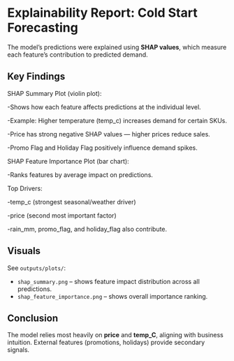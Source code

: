 # Explainability Report: Cold Start Forecasting

The model’s predictions were explained using **SHAP values**, which measure each feature’s contribution to predicted demand.

## Key Findings
SHAP Summary Plot (violin plot):

-Shows how each feature affects predictions at the individual level.

-Example: Higher temperature (temp_c) increases demand for certain SKUs.

-Price has strong negative SHAP values — higher prices reduce sales.

-Promo Flag and Holiday Flag positively influence demand spikes.

SHAP Feature Importance Plot (bar chart):

-Ranks features by average impact on predictions.

Top Drivers:

-temp_c (strongest seasonal/weather driver)

-price (second most important factor)

-rain_mm, promo_flag, and holiday_flag also contribute.

## Visuals
See `outputs/plots/`:
- `shap_summary.png` – shows feature impact distribution across all predictions.
- `shap_feature_importance.png` – shows overall importance ranking.

## Conclusion
The model relies most heavily on **price** and **temp_C**, aligning with business intuition. External features (promotions, holidays) provide secondary signals.

